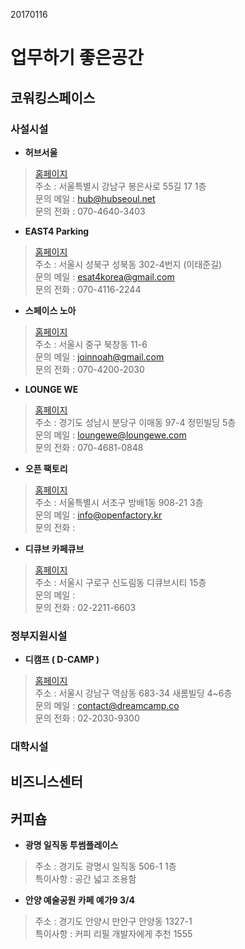 20170116

# 업무하기 좋은공간


## 코워킹스페이스

### 사설시설

* **허브서울**
  
> [홈페이지](http://hubseoul.net/)  
> 주소 : 서울특별시 강남구 봉은사로 55길 17 1층  
> 문의 메일 : hub@hubseoul.net  
> 문의 전화 : 070-4640-3403

* **EAST4 Parking**
  
> [홈페이지](http://www.east4.org)  
> 주소 : 서울시 성북구 성북동 302-4번지 (이태준길)  
> 문의 메일 : esat4korea@gmail.com   
> 문의 전화 : 070-4116-2244
  
* **스페이스 노아**
  
> [홈페이지](http://www.spacenoah.net)  
> 주소 : 서울시 중구 북창동 11-6  
> 문의 메일 : joinnoah@gmail.com   
> 문의 전화 : 070-4200-2030

* **LOUNGE WE**
  
> [홈페이지](http://www.loungewe.com/)  
> 주소 : 경기도 성남시 분당구 이매동 97-4 정민빌딩 5층  
> 문의 메일 : loungewe@loungewe.com   
> 문의 전화 : 070-4681-0848

* **오픈 팩토리**
  
> [홈페이지](http://www.openfactory.kr/membership)  
> 주소 : 서울특별시 서초구 방배1동 908-21 3층  
> 문의 메일 : info@openfactory.kr   
> 문의 전화 : 


* **디큐브 카페큐브**
  
> [홈페이지](http://www.cafecube.biz/)  
> 주소 : 서울시 구로구 신도림동 디큐브시티 15층  
> 문의 메일 :    
> 문의 전화 : 02-2211-6603

### 정부지원시설

* **디캠프 ( D-CAMP )**
  
> [홈페이지](http://dreamcamp.co)  
> 주소 : 서울시 강남구 역삼동 683-34 새롬빌딩 4~6층  
> 문의 메일 : contact@dreamcamp.co  
> 문의 전화 : 02-2030-9300 


### 대학시설

## 비즈니스센터

## 커피숍

* **광명 일직동 투썸플레이스**
   
> 주소 : 경기도 광명시 일직동 506-1 1층  
> 특이사항 : 공간 넓고 조용함  


* **안양 예술공원 카페 예가9 3/4**
   
> 주소 : 경기도 안양시 만안구 안양동 1327-1  
> 특이사항 : 커피 리필 개발자에게  추천 1555  
